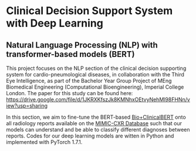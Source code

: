 # Clinical Decision Support System with Deep Learning

## Natural Language Processing (NLP) with transformer-based models (BERT)
This project focuses on the NLP section of the clinical decision supporting system for cardio-pneumological diseases, in collaboration with the Third Eye Intelligence, as part of the Bachelor Year Group Project of MEng Biomedical Engineering (Computational Bioengineering), Imperial College London. The paper for this study can be found here: https://drive.google.com/file/d/1JKRXKfszJk8KMNhxOEtvyNehMl98FHNn/view?usp=sharing

In this section, we aim to fine-tune the BERT-based [Bio+ClinicalBERT](https://huggingface.co/emilyalsentzer/Bio_ClinicalBERT) onto all radiology reports available on the [MIMIC-CXR Database](https://physionet.org/content/mimic-cxr/2.0.0/) such that our models can understand and be able to classify different diagnoses between reports.  Codes for our deep learning models are witten in Python and implemented with PyTorch 1.7.1. 
